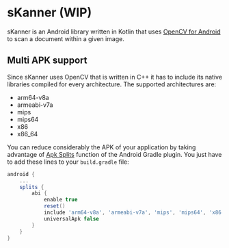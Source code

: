 # sKanner (WIP)

sKanner is an Android library written in Kotlin that uses [OpenCV for Android](http://opencv.org/platforms/android.html) to scan a 
document within a given image.

## Multi APK support

Since sKanner uses OpenCV that is written in C++ it has to include its native libraries compiled for every architecture.
The supported architectures are:

- arm64-v8a
- armeabi-v7a
- mips
- mips64
- x86
- x86_64

You can reduce considerably the APK of your application by taking advantage of [Apk Splits](https://developer.android.com/studio/build/configure-apk-splits.html) function of the 
Android Gradle plugin. You just have to add these lines to your `build.gradle` file:

```groovy
android {
    ...
    splits {
        abi {
            enable true
            reset()
            include 'arm64-v8a', 'armeabi-v7a', 'mips', 'mips64', 'x86', 'x86_64'
            universalApk false
        }
    }
}

```